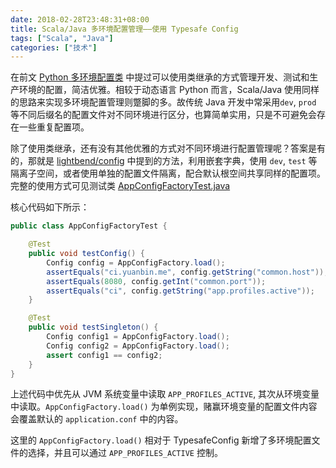 ```yaml
---
date: 2018-02-28T23:48:31+08:00
title: Scala/Java 多环境配置管理——使用 Typesafe Config
tags: ["Scala", "Java"]
categories: ["技术"]
---
```


在前文 [Python 多环境配置类](/posts/2018-02/2018-02-24_16-30-16.html) 中提过可以使用类继承的方式管理开发、测试和生产环境的配置，简洁优雅。相较于动态语言 Python 而言，Scala/Java 使用同样的思路来实现多环境配置管理则蹩脚的多。故传统 Java 开发中常采用`dev`, `prod` 等不同后缀名的配置文件对不同环境进行区分，也算简单实用，只是不可避免会存在一些重复配置项。

除了使用类继承，还有没有其他优雅的方式对不同环境进行配置管理呢？答案是有的，那就是 [lightbend/config](https://github.com/lightbend/config#merging-config-trees) 中提到的方法，利用嵌套字典，使用 `dev`, `test` 等隔离子空间，或者使用单独的配置文件隔离，配合默认根空间共享同样的配置项。完整的使用方式可见测试类 [AppConfigFactoryTest.java](https://github.com/billryan/zeus-jdk-common/blob/master/src/test/java/me/yuanbin/common/config/AppConfigFactoryTest.java)

核心代码如下所示：

```java
public class AppConfigFactoryTest {

    @Test
    public void testConfig() {
        Config config = AppConfigFactory.load();
        assertEquals("ci.yuanbin.me", config.getString("common.host"));
        assertEquals(8080, config.getInt("common.port"));
        assertEquals("ci", config.getString("app.profiles.active"));
    }

    @Test
    public void testSingleton() {
        Config config1 = AppConfigFactory.load();
        Config config2 = AppConfigFactory.load();
        assert config1 == config2;
    }
}
```

上述代码中优先从 JVM 系统变量中读取 `APP_PROFILES_ACTIVE`, 其次从环境变量中读取。`AppConfigFactory.load()` 为单例实现，赌赢环境变量的配置文件内容会覆盖默认的 `application.conf` 中的内容。

这里的 `AppConfigFactory.load()` 相对于 TypesafeConfig 新增了多环境配置文件的选择，并且可以通过 `APP_PROFILES_ACTIVE` 控制。